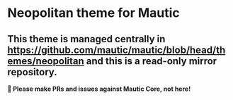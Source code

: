 # Neopolitan theme for Mautic

## This theme is managed centrally in https://github.com/mautic/mautic/blob/head/themes/neopolitan and this is a read-only mirror repository.

**📣 Please make PRs and issues against Mautic Core, not here!**